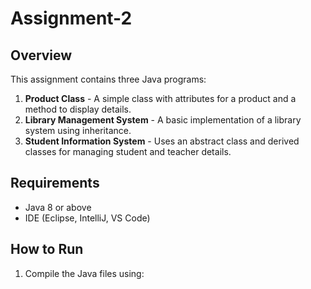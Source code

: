 # Assignment-2

## Overview
This assignment contains three Java programs:

1. **Product Class** - A simple class with attributes for a product and a method to display details.
2. **Library Management System** - A basic implementation of a library system using inheritance.
3. **Student Information System** - Uses an abstract class and derived classes for managing student and teacher details.

## Requirements
- Java 8 or above
- IDE (Eclipse, IntelliJ, VS Code)

## How to Run
1. Compile the Java files using:
